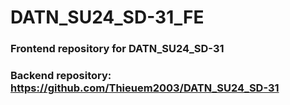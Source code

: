 
# DATN_SU24_SD-31_FE

### Frontend repository for DATN_SU24_SD-31

### Backend repository: https://github.com/Thieuem2003/DATN_SU24_SD-31
